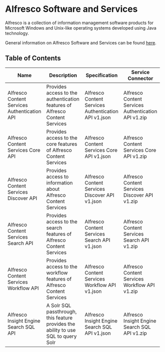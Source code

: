 # Alfresco Software and Services

Alfresco is a collection of information management software products for Microsoft Windows and Unix-like operating systems developed using Java technology.

General information on Alfresco Software and Services can be found [here](https://www.alfresco.com/).

## Table of Contents

| Name  | Description | Specification | Service Connector |
| ------------- | ------------- | ------------- | ------------- |
| Alfresco Content Services Authentication API  | Provides access to the authentication features of Alfresco Content Services |  Alfresco Content Services Authentication API v1.json | Alfresco Content Services Authentication API v1.zip |
| Alfresco Content Services Core API  | Provides access to the core features of Alfresco Content Services | Alfresco Content Services Core API v1.json | Alfresco Content Services Core API v1.zip |
| Alfresco Content Services Discover API | Provides access to information about Alfresco Content Services | Alfresco Content Services Discover API v1.json | Alfresco Content Services Discover API v1.zip |
| Alfresco Content Services Search API | Provides access to the search features of Alfresco Content Services | Alfresco Content Services Search API v1.json | Alfresco Content Services Search API v1.zip |
| Alfresco Content Services Workflow API | Provides access to the workflow features of Alfresco Content Services | Alfresco Content Services Workflow API v1.json | Alfresco Content Services Workflow API v1.zip |
| Alfresco Insight Engine Search SQL API | A Solr SQL passthrough, this feature provides the ability to use SQL to query Solr | Alfresco Insight Engine Search SQL API v1.json | Alfresco Insight Engine Search SQL API v1.zip |
